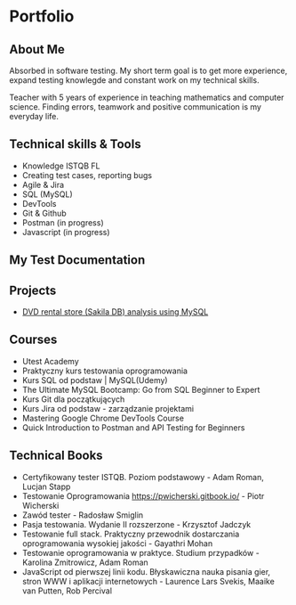 # Portfolio
## About Me
Absorbed in software testing. 
My short term goal is to get more experience, expand testing knowlegde and constant work on my technical skills.

Teacher with 5 years of experience in teaching mathematics and computer science. Finding errors, teamwork and positive communication is my everyday life.

## Technical skills & Tools
- Knowledge ISTQB FL 
- Creating test cases, reporting bugs
- Agile & Jira
- SQL (MySQL)
- DevTools
- Git & Github
- Postman (in progress)
- Javascript (in progress)

## My Test Documentation

## Projects
- [DVD rental store (Sakila DB) analysis using MySQL](SQL/sakila_analysis.sql) 

## Courses
- Utest Academy
- Praktyczny kurs testowania oprogramowania 
- Kurs SQL od podstaw | MySQL(Udemy)
- The Ultimate MySQL Bootcamp: Go from SQL Beginner to Expert 
- Kurs Git dla początkujących
- Kurs Jira od podstaw - zarządzanie projektami 
- Mastering Google Chrome DevTools Course 
- Quick Introduction to Postman and API Testing for Beginners 

## Technical Books
- Certyfikowany tester ISTQB. Poziom podstawowy - Adam Roman, Lucjan Stapp
- Testowanie Oprogramowania https://pwicherski.gitbook.io/ - Piotr Wicherski
- Zawód tester - Radosław Smiglin 
- Pasja testowania. Wydanie II rozszerzone - Krzysztof Jadczyk
- Testowanie full stack. Praktyczny przewodnik dostarczania oprogramowania wysokiej jakości - Gayathri Mohan
- Testowanie oprogramowania w praktyce. Studium przypadków - Karolina Zmitrowicz, Adam Roman
- JavaScript od pierwszej linii kodu. Błyskawiczna nauka pisania gier, stron WWW i aplikacji internetowych - Laurence Lars Svekis, Maaike van Putten, Rob Percival


